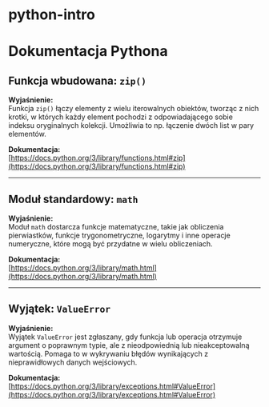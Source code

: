 # python-intro

# Dokumentacja Pythona

## Funkcja wbudowana: `zip()`

**Wyjaśnienie:**  
Funkcja `zip()` łączy elementy z wielu iterowalnych obiektów, tworząc z nich krotki, w których każdy element pochodzi z odpowiadającego sobie indeksu oryginalnych kolekcji. Umożliwia to np. łączenie dwóch list w pary elementów.

**Dokumentacja:**  
[https://docs.python.org/3/library/functions.html#zip](https://docs.python.org/3/library/functions.html#zip)

---

## Moduł standardowy: `math`

**Wyjaśnienie:**  
Moduł `math` dostarcza funkcje matematyczne, takie jak obliczenia pierwiastków, funkcje trygonometryczne, logarytmy i inne operacje numeryczne, które mogą być przydatne w wielu obliczeniach.

**Dokumentacja:**  
[https://docs.python.org/3/library/math.html](https://docs.python.org/3/library/math.html)

---

## Wyjątek: `ValueError`

**Wyjaśnienie:**  
Wyjątek `ValueError` jest zgłaszany, gdy funkcja lub operacja otrzymuje argument o poprawnym typie, ale z nieodpowiednią lub nieakceptowalną wartością. Pomaga to w wykrywaniu błędów wynikających z nieprawidłowych danych wejściowych.

**Dokumentacja:**  
[https://docs.python.org/3/library/exceptions.html#ValueError](https://docs.python.org/3/library/exceptions.html#ValueError)

